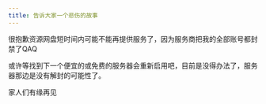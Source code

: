 ```yaml
---
title: 告诉大家一个悲伤的故事
---
```

很抱歉资源网盘短时间内可能不能再提供服务了，因为服务商把我的全部账号都封禁了QAQ

或许等找到下一个便宜的或免费的服务器会重新启用吧，目前是没得办法了，服务器那边是没有解封的可能性了。

家人们有缘再见